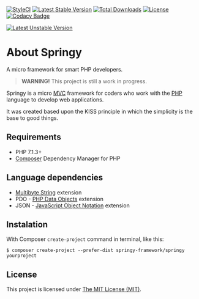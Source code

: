 [![StyleCI](https://styleci.io/repos/167616076/shield)](https://styleci.io/repos/167616076)
[![Latest Stable Version](https://poser.pugx.org/springy-framework/springy/v/stable)](https://packagist.org/packages/springy-framework/springy)
[![Total Downloads](https://poser.pugx.org/springy-framework/springy/downloads)](https://packagist.org/packages/springy-framework/springy)
[![License](https://poser.pugx.org/springy-framework/springy/license)](https://packagist.org/packages/springy-framework/springy)
[![Codacy Badge](https://api.codacy.com/project/badge/Grade/d57dc04cab69407db963353b22f6cc58)](https://www.codacy.com/app/fval/springy_skeleton?utm_source=github.com&amp;utm_medium=referral&amp;utm_content=springy-framework/springy&amp;utm_campaign=Badge_Grade)

[![Latest Unstable Version](https://poser.pugx.org/springy-framework/springy/v/unstable)](https://packagist.org/packages/springy-framework/springy)

# About Springy

A micro framework for smart PHP developers.

> **WARNING!** This project is still a work in progress.

Springy is a micro [MVC](https://en.wikipedia.org/wiki/Model%E2%80%93view%E2%80%93controller) framework for coders who work with the [PHP](http://www.php.net) language to develop web applications.

It was created based upon the KISS principle in which the simplicity is the base to good things.

## Requirements

-   PHP 7.1.3+
-   [Composer](https://getcomposer.org/) Dependency Manager for PHP

## Language dependencies

-   [Multibyte String](http://php.net/manual/en/intro.mbstring.php) extension
-   PDO - [PHP Data Objects](https://www.php.net/manual/pt_BR/book.pdo.php) extension
-   JSON - [JavaScript Object Notation](https://www.php.net/manual/pt_BR/intro.json.php) extension

## Instalation

With Composer `create-project` command in terminal, like this:

```console
$ composer create-project --prefer-dist springy-framework/springy yourproject
```

## License

This project is licensed under [The MIT License (MIT)](/LICENSE).
